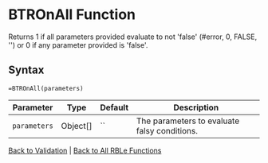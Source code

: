 # BTROnAll Function

Returns 1 if all parameters provided evaluate to not 'false' (#error, 0, FALSE, '') or 0 if any parameter provided is 'false'.

## Syntax

```excel
=BTROnAll(parameters)
```

Parameter | Type | Default | Description
---|---|---|---
`parameters` | Object[] | `` | The parameters to evaluate falsy conditions.

[Back to Validation](RBLeValidation.md) | [Back to All RBLe Functions](RBLe.md#function-documentation)
